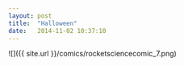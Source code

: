 ```yaml
---
layout: post
title:  "Halloween"
date:   2014-11-02 10:37:10
---
```


![]({{ site.url }}/comics/rocketsciencecomic_7.png)

